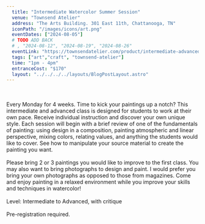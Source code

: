 ```yaml
---
  title: "Intermediate Watercolor Summer Session"
  venue: "Townsend Atelier"
  address: "The Arts Building. 301 East 11th, Chattanooga, TN"
  iconPath: "/images/icons/art.png"
  eventDates: ["2024-08-05"]
  # TODO ADD BACK
  # , "2024-08-12", "2024-08-19", "2024-08-26"
  eventLink: "https://townsendatelier.com/product/intermediate-advanced-watercolor-spring-session/"
  tags: ["art","craft", "townsend-atelier"]
  time: "1pm - 4pm"
  entranceCost: "$170"
  layout: "../../../../layouts/BlogPostLayout.astro"
---
```


<br><br>
Every Monday for 4 weeks. Time to kick your paintings up a notch? This intermediate and advanced class is designed for students to work at their own pace. Receive individual instruction and discover your own unique style. Each session will begin with a brief review of one of the fundamentals of painting: using design in a composition, painting atmospheric and linear perspective, mixing colors, relating values, and anything the students would like to cover. See how to manipulate your source material to create the painting you want.
<br><br>
Please bring 2 or 3 paintings you would like to improve to the first class. You may also want to bring photographs to design and paint. I would prefer you bring your own photographs as opposed to those from magazines. Come and enjoy painting in a relaxed environment while you improve your skills and techniques in watercolor!
<br><br>
Level: Intermediate to Advanced, with critique
<br><br>
Pre-registration required.